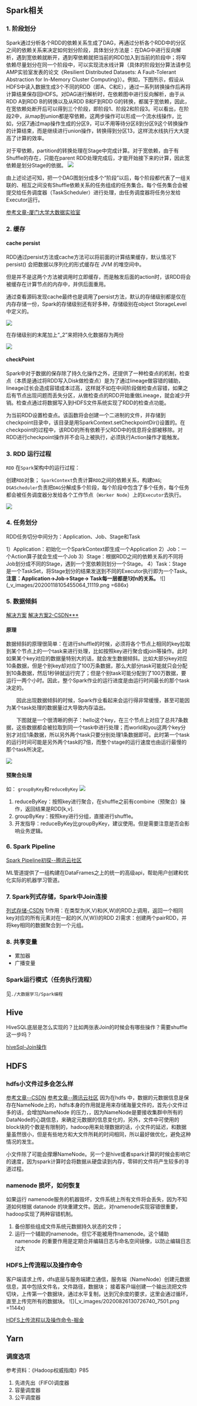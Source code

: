 
## Spark相关

### 1. 阶段划分

Spark通过分析各个RDD的依赖关系生成了DAG，再通过分析各个RDD中的分区之间的依赖关系来决定如何划分阶段，具体划分方法是：在DAG中进行反向解析，遇到宽依赖就断开，遇到窄依赖就把当前的RDD加入到当前的阶段中；将窄依赖尽量划分在同一个阶段中，可以实现流水线计算（具体的阶段划分算法请参见AMP实验室发表的论文《Resilient Distributed Datasets: A Fault-Tolerant Abstraction for In-Memory Cluster Computing》）。例如，下图所示，假设从HDFS中读入数据生成3个不同的RDD（即A、C和E），通过一系列转换操作后再将计算结果保存回HDFS。对DAG进行解析时，在依赖图中进行反向解析，由于从RDD A到RDD B的转换以及从RDD B和F到RDD G的转换，都属于宽依赖，因此，在宽依赖处断开后可以得到三个阶段，即阶段1、阶段2和阶段3。可以看出，在阶段2中，从map到union都是窄依赖，这两步操作可以形成一个流水线操作，比如，分区7通过map操作生成的分区9，可以不用等待分区8到分区9这个转换操作的计算结束，而是继续进行union操作，转换得到分区13，这样流水线执行大大提高了计算的效率。

对于窄依赖，partition的转换处理在Stage中完成计算。对于宽依赖，由于有Shuffle的存在，只能在parent RDD处理完成后，才能开始接下来的计算，因此宽依赖是划分Stage的依据。
![](_v_images/20200118103348674_11071.png)

由上述论述可知，把一个DAG图划分成多个“阶段”以后，每个阶段都代表了一组关联的、相互之间没有Shuffle依赖关系的任务组成的任务集合。每个任务集合会被提交给任务调度器（TaskScheduler）进行处理，由任务调度器将任务分发给Executor运行。

[参考文章-厦门大学大数据实验室](http://dblab.xmu.edu.cn/blog/985-2/)

### 2. 缓存
#### cache persist

RDD通过persist方法或cache方法可以将前面的计算结果缓存，默认情况下 persist() 会把数据以序列化的形式缓存在 JVM 的堆空间中。 

但是并不是这两个方法被调用时立即缓存，而是触发后面的action时，该RDD将会被缓存在计算节点的内存中，并供后面重用。

通过查看源码发现cache最终也是调用了persist方法，默认的存储级别都是仅在内存存储一份，Spark的存储级别还有好多种，存储级别在object StorageLevel中定义的。

![](_v_images/20200118105925211_22595.png)

在存储级别的末尾加上“_2”来把持久化数据存为两份

![](_v_images/20200118110003862_32697.png)

#### checkPoint
Spark中对于数据的保存除了持久化操作之外，还提供了一种检查点的机制，检查点（本质是通过将RDD写入Disk做检查点）是为了通过lineage做容错的辅助，lineage过长会造成容错成本过高，这样就不如在中间阶段做检查点容错，如果之后有节点出现问题而丢失分区，从做检查点的RDD开始重做Lineage，就会减少开销。检查点通过将数据写入到HDFS文件系统实现了RDD的检查点功能。

为当前RDD设置检查点。该函数将会创建一个二进制的文件，并存储到checkpoint目录中，该目录是用SparkContext.setCheckpointDir()设置的。在checkpoint的过程中，该RDD的所有依赖于父RDD中的信息将全部被移除。对RDD进行checkpoint操作并不会马上被执行，必须执行Action操作才能触发。

### 3. RDD 运行过程

`RDD` 在`Spark`架构中的运行过程：

创建`RDD`对象；
`SparkContext`负责计算`RDD`之间的依赖关系，构建`DAG`;
`DGAScheduler`负责把`DAG`分解成多个阶段，每个阶段中包含了多个任务，每个任务都会被任务调度器分发给各个工作节点（`Worker Node`）上的`Executor`去执行。

![](_v_images/20200118104938522_9021.png)

### 4. 任务划分

RDD任务切分中间分为：Application、Job、Stage和Task

1）Application：初始化一个SparkContext即生成一个Application
2）Job：一个Action算子就会生成一个Job
3）Stage：根据RDD之间的依赖关系的不同将Job划分成不同的Stage，遇到一个宽依赖则划分一个Stage。
4）Task：Stage是一个TaskSet，将Stage划分的结果发送到不同的Executor执行即为一个Task。
**注意：Application->Job->Stage-> Task每一层都是1对n的关系。**
![](_v_images/20200118105455064_11119.png =686x)

### 5. 数据倾斜

[解决方案](https://blog.csdn.net/u010039929/article/details/55044407)
[解决方案2-CSDN***](https://blog.csdn.net/weixin_35353187/article/details/84303518?depth_1-utm_source=distribute.pc_relevant.none-task&utm_source=distribute.pc_relevant.none-task)

#### 原理
数据倾斜的原理很简单：在进行shuffle的时候，必须将各个节点上相同的key拉取到某个节点上的一个task来进行处理，比如按照key进行聚合或join等操作。此时如果某个key对应的数据量特别大的话，就会发生数据倾斜。比如大部分key对应10条数据，但是个别key却对应了100万条数据，那么大部分task可能就只会分配到10条数据，然后1秒钟就运行完了；但是个别task可能分配到了100万数据，要运行一两个小时。因此，整个Spark作业的运行进度是由运行时间最长的那个task决定的。

　　因此出现数据倾斜的时候，Spark作业看起来会运行得非常缓慢，甚至可能因为某个task处理的数据量过大导致内存溢出。

　　下图就是一个很清晰的例子：hello这个key，在三个节点上对应了总共7条数据，这些数据都会被拉取到同一个task中进行处理；而world和you这两个key分别才对应1条数据，所以另外两个task只要分别处理1条数据即可。此时第一个task的运行时间可能是另外两个task的7倍，而整个stage的运行速度也由运行最慢的那个task所决定。

![](_v_images/20200118192102480_30998.png)

#### 预聚合处理
如： `groupByKey`和`reduceByKey`
![](_v_images/20200212115239343_11968.png)

1. reduceByKey：按照key进行聚合，在shuffle之前有combine（预聚合）操作，返回结果是RDD[k,v].
2. groupByKey：按照key进行分组，直接进行shuffle。
3. 开发指导：reduceByKey比groupByKey，建议使用。但是需要注意是否会影响业务逻辑。

### 6. Spark Pipeline
[Spark Pipeline初探--腾讯云社区](https://cloud.tencent.com/developer/article/1365923)

ML管道提供了一组构建在DataFrames之上的统一的高级api，帮助用户创建和优化实际的机器学习管道。

### 7.  Spark列式存储，Spark中Join连接

   [列式存储-CSDN](https://blog.csdn.net/yu616568/article/details/50993491)
    1)作用：在类型为(K,V)和(K,W)的RDD上调用，返回一个相同key对应的所有元素对在一起的(K,(V,W))的RDD
    2)需求：创建两个pairRDD，并将key相同的数据聚合到一个元组。
 
### 8. 共享变量
- 累加器
- 广播变量
### Spark运行模式（任务执行流程）
见`./大数据学习/Spark编程`

## Hive

HiveSQL底层是怎么实现的？比如两张表Join的时候会有哪些操作？需要shuffle这一步吗？

[hiveSql-Join操作](http://lxw1234.com/archives/2015/06/313.htm)

## HDFS

### hdfs小文件过多会怎么样
[参考文章--CSDN](https://blog.csdn.net/SunnyYoona/article/details/53870077)
[参考文章--腾讯云社区](https://cloud.tencent.com/developer/article/1512285)
因为在hdfs 中，数据的元数据信息是保存在NameNode上的，hdfs本身的作用就是用来存储海量文件的，首先小文件过多的话，会增加NameNode 的压力，，因为NameNode是要接收集群中所有的DataNode的心跳信息，来确定元数据的信息变化的，另外，文件中可使用的block块的个数是有限制的，hadoop用来处理数据的话，小文件的延迟，和数据量虽然很小，但是有些地方和大文件所耗的时间相同，所以最好做优化，避免这种情况的发生。

小文件除了可能会撑爆NameNode。另一个是hive或者spark计算的时候会影响它的速度，因为spark计算时会将数据从硬盘读到内存，零碎的文件将产生较多的寻道过程。
### namenode 损坏，如何恢复
如果运行 namenode服务的机器毁坏，文件系统上所有文件将会丢失，因为不知道如何根据 datanode 的块重建文件。因此，对namenode实现容错很重要，hadoop实现了两种容错机制。
1. 备份那些组成文件系统元数据持久状态的文件；
2. 运行一个辅助的namenode。但它不能被用作namenode。这个辅助 namenode 的重要作用是定期合并编辑日志与命名空间镜像，以防止编辑日志过大

### HDFS上传流程以及操作命令
客户端请求上传，dfs底层与服务端建立通信，服务端（NameNode）创建元数据信息，其中包括文件名，文件路径，数据块；
接着客户端创建一个输出流把文件切块，上传第一个数据块，通过水平复制，达到冗余度的要求，这里会通过循环，直至上传完所有的数据块。
![](_v_images/20200826130726740_7501.png =1144x)

[HDFS上传流程以及操作命令-掘金](https://juejin.im/post/6844903656794357773)
## Yarn
### 调度选项
参考资料：《Hadoop权威指南》P85
1. 先进先出（FIFO)调度器
2. 容量调度器
3. 公平调度器
